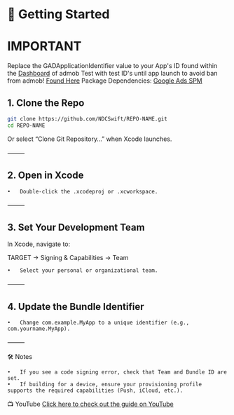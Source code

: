 
# 🚀 Getting Started

# IMPORTANT
Replace the GADApplicationIdentifier value to your App's ID found within the [Dashboard](https://admob.google.com/) of admob
Test with test ID's until app launch to avoid ban from admob!
[Found Here](https://developers.google.com/admob/ios/test-ads) 
Package Dependencies: [Google Ads SPM](https://github.com/googleads/swift-package-manager-google-mobile-ads.git)

## 1. Clone the Repo
```bash
git clone https://github.com/NDCSwift/REPO-NAME.git
cd REPO-NAME
```
Or select “Clone Git Repository…” when Xcode launches.

⸻

## 2. Open in Xcode
	•	Double-click the .xcodeproj or .xcworkspace.

⸻

## 3. Set Your Development Team

In Xcode, navigate to:

TARGET → Signing & Capabilities → Team
	
    •	Select your personal or organizational team.

⸻

## 4. Update the Bundle Identifier
	•	Change com.example.MyApp to a unique identifier (e.g., com.yourname.MyApp).

⸻

🛠️ Notes

	•	If you see a code signing error, check that Team and Bundle ID are set.
	•	If building for a device, ensure your provisioning profile supports the required capabilities (Push, iCloud, etc.).

📺 YouTube
[Click here to check out the guide on YouTube](https://www.youtube.com/@NoahDoesCoding97)
